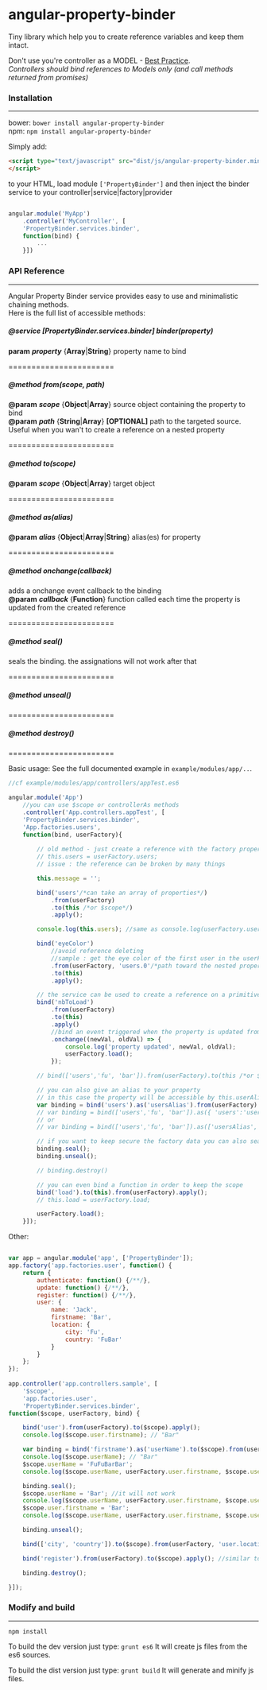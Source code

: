 angular-property-binder
=======================

Tiny library which help you to create reference variables and keep them intact. 
  
Don't use you're controller as a MODEL - [Best Practice](http://toddmotto.com/rethinking-angular-js-controllers/).  
*Controllers should bind references to Models only (and call methods returned from promises)*

### Installation
------------

bower: `bower install angular-property-binder`  
npm: `npm install angular-property-binder`  


Simply add:

````html
<script type="text/javascript" src="dist/js/angular-property-binder.min.js">
</script>
````
to your HTML, load module `['PropertyBinder']` and then inject the binder service to your controller|service|factory|provider 

````javascript

angular.module('MyApp')
    .controller('MyController', [
    'PropertyBinder.services.binder', 
    function(bind) { 
        ... 
    }])

````

### API Reference
------------

Angular Property Binder service provides easy to use and minimalistic chaining methods.  
Here is the full list of accessible methods:

##### **@service** **[PropertyBinder.services.binder]** binder(property)  
**param** ***property*** {**Array**|**String**} property name to bind  

=======================

##### **@method** ***from***(scope, path)  
**@param** ***scope*** {**Object**|**Array**} source object containing the property to bind  
**@param** ***path*** {**String**|**Array**} **[OPTIONAL]** path to the targeted source. Useful when you wan't to create a reference on a nested property  

=======================

##### **@method** ***to***(scope)  
**@param** ***scope*** {**Object**|**Array**} target object  

=======================

##### **@method** ***as***(alias)  
**@param** ***alias*** {**Object**|**Array**|**String**} alias(es) for property  

=======================

##### **@method** ***onchange***(callback)  
adds a onchange event callback to the binding  
**@param** ***callback*** {**Function**} function called each time the property is updated from the created reference  

=======================

##### **@method** ***seal***()  
seals the binding. the assignations will not work after that  

=======================

##### **@method** ***unseal***()  

=======================

##### **@method** ***destroy***()  

=======================

Basic usage:
See the full documented example in `example/modules/app/..`.  

````javascript
//cf example/modules/app/controllers/appTest.es6

angular.module('App')
	//you can use $scope or controllerAs methods
	.controller('App.controllers.appTest', [
	'PropertyBinder.services.binder', 
	'App.factories.users', 
	function(bind, userFactory){
		
		// old method - just create a reference with the factory property
		// this.users = userFactory.users;	
		// issue : the reference can be broken by many things

		this.message = '';

		bind('users'/*can take an array of properties*/)
			.from(userFactory)
			.to(this /*or $scope*/)
			.apply();

		console.log(this.users); //same as console.log(userFactory.users)

		bind('eyeColor')
			//avoid reference deleting
			//sample : get the eye color of the first user in the userFactory array
			.from(userFactory, 'users.0'/*path toward the nested property*/)
			.to(this)
			.apply();

		// the service can be used to create a reference on a primitive data type like integer or float
		bind('nbToLoad')
			.from(userFactory)
			.to(this)
			.apply()
			//bind an event triggered when the property is updated from this reference
			.onchange((newVal, oldVal) => {
				console.log('property updated', newVal, oldVal);
				userFactory.load();
			});

		// bind(['users','fu', 'bar']).from(userFactory).to(this /*or $scope*/).apply();

		// you can also give an alias to your property
		// in this case the property will be accessible by this.userAlias
		var binding = bind('users').as('usersAlias').from(userFactory).to(this /*or $scope*/).apply();
		// var binding = bind(['users','fu', 'bar']).as({ 'users':'usersAlias','fu':'fub', 'bar':'bars'}).from(userFactory).to(this /*or $scope*/).apply();
		// or
		// var binding = bind(['users','fu', 'bar']).as(['usersAlias','fub','bars']).from(userFactory).to(this /*or $scope*/).apply();

		// if you want to keep secure the factory data you can also seal the reference
		binding.seal();
		binding.unseal();

		// binding.destroy()

		// you can even bind a function in order to keep the scope
		bind('load').to(this).from(userFactory).apply();
		// this.load = userFactory.load; 

		userFactory.load();
	}]);

````

Other:  
````javascript

var app = angular.module('app', ['PropertyBinder']);
app.factory('app.factories.user', function() {
	return {
		authenticate: function() {/**/},
		update: function() {/**/},
		register: function() {/**/},
		user: {
			name: 'Jack',
			firstname: 'Bar',
			location: {
				city: 'Fu',
				country: 'FuBar'
			}
		}
	};
});
	
app.controller('app.controllers.sample', [
	'$scope',
	'app.factories.user', 
	'PropertyBinder.services.binder', 
function($scope, userFactory, bind) {

	bind('user').from(userFactory).to($scope).apply();
	console.log($scope.user.firstname); // "Bar"

	var binding = bind('firstname').as('userName').to($scope).from(userFactory, ['user']).apply();
	console.log($scope.userName); // "Bar"
	$scope.userName = 'FuFuBarBar';
	console.log($scope.userName, userFactory.user.firstname, $scope.user.firstname); // "FuFuBarBar", "FuFuBarBar", "FuFuBarBar"

	binding.seal();
	$scope.userName = 'Bar'; //it will not work
	console.log($scope.userName, userFactory.user.firstname, $scope.user.firstname); // "FuFuBarBar", "FuFuBarBar", "FuFuBarBar"
	$scope.user.firstname = 'Bar';
	console.log($scope.userName, userFactory.user.firstname, $scope.user.firstname); // "Bar", "Bar", "Bar"

	binding.unseal();

	bind(['city', 'country']).to($scope).from(userFactory, 'user.location').apply();

	bind('register').from(userFactory).to($scope).apply(); //similar to $scope.register = userFactory.bind(userFactory);

	binding.destroy();

}]);

````

### Modify and build
--------------------

`npm install`

To build the dev version just type: `grunt es6`
It will create js files from the es6 sources.

To build the dist version just type: `grunt build`
It will generate and minify js files.

